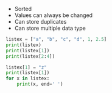 - Sorted
- Values can always be changed
- Can store duplicates
- Can store multiple data type

``` python
listex = ["a", "b", "c", "d", 1, 2.5]
print(listex)
print(listex[1])
print(listex[2:4])

listex[1] = "z"
print(listex[1])
for x in listex:
	print(x, end=' ')

```
